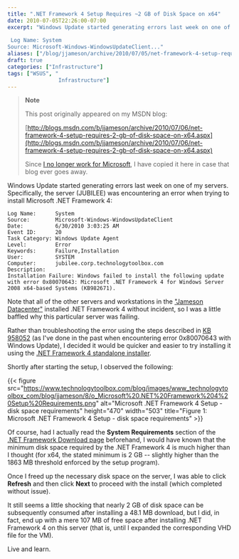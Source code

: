 ```yaml
---
title: ".NET Framework 4 Setup Requires ~2 GB of Disk Space on x64"
date: 2010-07-05T22:26:00-07:00
excerpt: "Windows Update started generating errors last week on one of my servers. Specifically, the server (JUBILEE) was encountering an error when trying to install Microsoft .NET Framework 4: 
 
 Log Name: System
Source: Microsoft-Windows-WindowsUpdateClient..."
aliases: ["/blog/jjameson/archive/2010/07/05/net-framework-4-setup-requires-2-gb-of-disk-space-on-x64.aspx"]
draft: true
categories: ["Infrastructure"]
tags: ["WSUS", "
                Infrastructure"]
---
```


> **Note**
>
> This post originally appeared on my MSDN blog:
>
> [http://blogs.msdn.com/b/jjameson/archive/2010/07/06/net-framework-4-setup-requires-2-gb-of-disk-space-on-x64.aspx](http://blogs.msdn.com/b/jjameson/archive/2010/07/06/net-framework-4-setup-requires-2-gb-of-disk-space-on-x64.aspx)
>
> Since [I no longer work for Microsoft](/blog/jjameson/2011/09/02/last-day-with-microsoft), I have copied it here in case that blog                 ever goes away.

Windows Update started generating errors last week on one of my servers. Specifically,         the server (JUBILEE) was encountering an error when trying to install Microsoft         .NET Framework 4:

```
Log Name:      System
Source:        Microsoft-Windows-WindowsUpdateClient
Date:          6/30/2010 3:03:25 AM
Event ID:      20
Task Category: Windows Update Agent
Level:         Error
Keywords:      Failure,Installation
User:          SYSTEM
Computer:      jubilee.corp.technologytoolbox.com
Description:
Installation Failure: Windows failed to install the following update with error 0x80070643: Microsoft .NET Framework 4 for Windows Server 2008 x64-based Systems (KB982671).
```

Note that all of the other servers and workstations in the ["Jameson Datacenter"](/blog/jjameson/2009/09/13/the-jameson-datacenter) installed .NET Framework 4 without incident, so I was         a little baffled why this particular server was failing.

Rather than troubleshooting the error using the steps described in [KB 958052](http://support.microsoft.com/kb/958052) (as I've done in the past when encountering error 0x80070643 with         Windows Update), I decided it would be quicker and easier to try installing it using         the [.NET Framework 4 standalone installer](http://www.microsoft.com/downloads/details.aspx?displaylang=en&FamilyID=0a391abd-25c1-4fc0-919f-b21f31ab88b7).

Shortly after starting the setup, I observed the following:

{{< figure
src="https://www.technologytoolbox.com/blog/images/www_technologytoolbox_com/blog/jjameson/8/o_Microsoft%20.NET%20Framework%204%20Setup%20Requirements.png"
alt="Microsoft .NET Framework 4 Setup - disk space requirements"
height="470"
width="503"
title="Figure 1: Microsoft .NET Framework 4 Setup - disk space requirements" >}}

Of course, had I actually read the **System Requirements** section         of the [.NET Framework Download
page](http://www.microsoft.com/net/Download.aspx) beforehand, I would have known that the minimum disk space required         by the .NET Framework 4 is much higher than I thought (for x64, the stated minimum         is 2 GB -- slightly higher than the 1863 MB threshold enforced by the setup program).

Once I freed up the necessary disk space on the server, I was able to click **Refresh** and then click **Next** to proceed with the install         (which completed without issue).

It still seems a little shocking that nearly 2 GB of disk space can be subsequently         consumed after installing a 48.1 MB download, but I did, in fact, end up with a         mere 107 MB of free space after installing .NET Framework 4 on this server (that         is, until I expanded the corresponding VHD file for the VM).

Live and learn.

